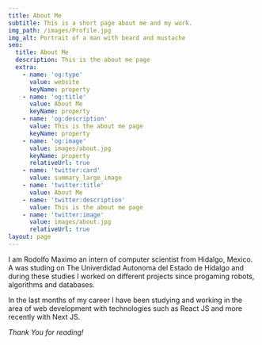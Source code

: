 ```yaml
---
title: About Me
subtitle: This is a short page about me and my work.
img_path: /images/Profile.jpg
img_alt: Portrait of a man with beard and mustache
seo:
  title: About Me
  description: This is the about me page
  extra:
    - name: 'og:type'
      value: website
      keyName: property
    - name: 'og:title'
      value: About Me
      keyName: property
    - name: 'og:description'
      value: This is the about me page
      keyName: property
    - name: 'og:image'
      value: images/about.jpg
      keyName: property
      relativeUrl: true
    - name: 'twitter:card'
      value: summary_large_image
    - name: 'twitter:title'
      value: About Me
    - name: 'twitter:description'
      value: This is the about me page
    - name: 'twitter:image'
      value: images/about.jpg
      relativeUrl: true
layout: page
---
```

I am Rodolfo Maximo an intern of computer scientist from Hidalgo, Mexico. A was studing on The Univerdidad Autonoma del Estado de Hidalgo and during these studies I worked on different projects since progaming robots, algorithms and databases.

In the last months of my career I have been studying and working in the area of web development with technologies such as React JS and more recently with Next JS.

*Thank You for reading!*
